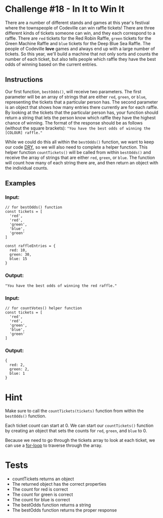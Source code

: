 # Challenge #18 - In It to Win It
There are a number of different stands and games at this year's festival where the townspeople of Codeville can win raffle tickets! There are three different kinds of tickets someone can win, and they each correspond to a raffle. There are `red` tickets for the Red Robin Raffle, `green` tickets for the Green Machine Raffle and `blue` tickets for the Deep Blue Sea Raffle. The people of Codeville **love** games and always end up with a large number of tickets. So this year, we'll build a machine that not only sorts and counts the number of each ticket, but also tells people which raffle they have the best odds of winning based on the current entries.

## Instructions
Our first function, `bestOdds()`, will receive two parameters. The first parameter will be an array of strings that are either `red`, `green`, or `blue`, representing the tickets that a particular person has. The second parameter is an object that shows how many entries there currently are for each raffle. By looking at the tickets that the particular person has, your function should return a string that lets the person know which raffle they have the highest chance of winning. The format of the response should be as follows (without the square brackets): `"You have the best odds of winning the [COLOUR] raffle."`

While we could do this all within the `bestOdds()` function, we want to keep our code [DRY](https://en.wikipedia.org/wiki/Don%27t_repeat_yourself), so we will also need to complete a helper function. This helper function `countTickets()` will be called from within `bestOdds()` and receive the array of strings that are either `red`, `green`, or `blue`. The function will count how many of each string there are, and then return an object with the individual counts.

## Examples

### Input:
```
// for bestOdds() function
const tickets = [
  'red',
  'red',
  'green',
  'blue',
  'green'
]

const raffleEntries = {
  red: 10,
  green: 30,
  blue: 15
}
```

### Output:
```
"You have the best odds of winning the red raffle."
```

### Input:
```
// for countVotes() helper function
const tickets = [
  'red',
  'red',
  'green',
  'blue',
  'green'
]
```

### Output:
```
{
  red: 2,
  green: 2,
  blue: 1
}
```

# Hint
Make sure to call the `countTickets(tickets)` function from within the `bestOdds()` function.

Each ticket count can start at 0. We can start our `countTickets()` function by creating an object that sets the counts for `red`, `green`, and `blue` to 0.

Because we need to go through the tickets array to look at each ticket, we can use a [for-loop](https://developer.mozilla.org/en-US/docs/Web/JavaScript/Guide/Loops_and_iteration#for...of_statement) to traverse through the array.

# Tests
- countTickets returns an object
- The returned object has the correct properties
- The count for red is correct
- The count for green is correct
- The count for blue is correct
- The bestOdds function returns a string
- The bestOdds function returns the proper response
